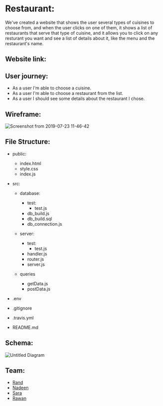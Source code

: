 # Restaurant:

We've created a website that shows the user several types of cuisines to choose
from, and when the user clicks on one of them, it shows a list of restaurants
that serve that type of cuisine, and it allows you to click on any resturant you
want and see a list of details about it, like the menu and the restaurant's
name.

## Website link:

## User journey:

- As a user I'm able to choose a cuisine.
- As a user I'm able to choose a restaurant from the list.
- As a user I should see some details about the restaurant I chose.

## Wireframe:
![Screenshot from 2019-07-23 11-46-42](https://user-images.githubusercontent.com/47992412/61702031-c9b6e280-ad47-11e9-9567-ef289dd72c26.png)


## File Structure:

- public:

  - index.html
  - style.css
  - index.js

- src:

  - database:
    - test:
      - test.js
    - db_build.js
    - db_build.sql
    - db_connection.js

  - server:
    - test:
      - test.js
    - handler.js
    - router.js
    - server.js

  - queries
    - getData.js
    - postData.js

- .env
- .gitignore
- .travis.yml
- README.md

## Schema:
![Untitled Diagram](https://user-images.githubusercontent.com/47992412/61702284-3631e180-ad48-11e9-8fd0-dd972d876d10.png)


## Team:

- [Rand](https://github.com/RandInaim)
- [Nadeen](https://github.com/Nadeen123)
- [Sara](https://github.com/sara219)
- [Rawan](https://github.com/95rawan)
